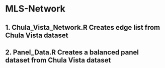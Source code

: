 # MLS-Network

## 1. Chula_Vista_Network.R Creates edge list from Chula Vista dataset
## 2. Panel_Data.R Creates a balanced panel dataset from Chula Vista dataset
